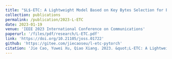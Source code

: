 ```yaml
---
title: "$L$-ETC: A Lightweight Model Based on Key Bytes Selection for Encrypted Traffic Classification"
collection: publications
permalink: /publication/2023-L-ETC
date: 2023-01-19
venue: 'IEEE 2023 International Conference on Communications'
paperurl: '/files/pdf/research/L-ETC.pdf'
link: 'https://doi.org/10.21105/joss.01722'
github: 'https://gitee.com/jiecaoseu/l-etc-pytorch'
citation: 'Jie Cao, Yuwei Xu, Qiao Xiang. 2023. &quot;L-ETC: A Lightweight Model Based on Key Bytes Selection for Encrypted Traffic Classification.&quot; <i>IEEE 2023 ICC</i>'
---
```



